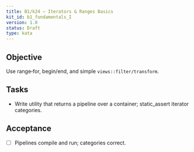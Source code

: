 ```yaml
---
title: B1/k24 — Iterators & Ranges Basics
kit_id: b1_fundamentals_I
version: 1.0
status: Draft
type: kata
---
```

## Objective
Use range‑for, begin/end, and simple `views::filter/transform`.
## Tasks
- Write utility that returns a pipeline over a container; static_assert iterator categories.
## Acceptance
- [ ] Pipelines compile and run; categories correct.
